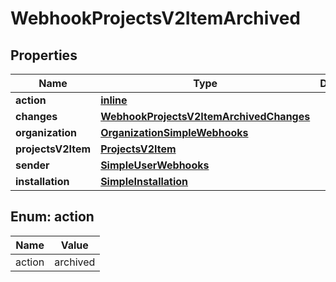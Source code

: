 
# WebhookProjectsV2ItemArchived

## Properties
Name | Type | Description | Notes
------------ | ------------- | ------------- | -------------
**action** | [**inline**](#Action) |  | 
**changes** | [**WebhookProjectsV2ItemArchivedChanges**](WebhookProjectsV2ItemArchivedChanges.md) |  | 
**organization** | [**OrganizationSimpleWebhooks**](OrganizationSimpleWebhooks.md) |  | 
**projectsV2Item** | [**ProjectsV2Item**](ProjectsV2Item.md) |  | 
**sender** | [**SimpleUserWebhooks**](SimpleUserWebhooks.md) |  | 
**installation** | [**SimpleInstallation**](SimpleInstallation.md) |  |  [optional]


<a id="Action"></a>
## Enum: action
Name | Value
---- | -----
action | archived



